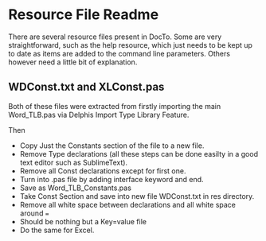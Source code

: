 Resource File Readme
==

There are several resource files present in DocTo.  Some are very straightforward, such as the help resource, which just needs to be kept up to date as items are added to the command line parameters.  Others however need a little bit of explanation.

WDConst.txt and XLConst.pas
--

Both of these files were extracted from firstly importing the main Word_TLB.pas via Delphis Import Type Library Feature.

Then

 - Copy Just the Constants section of the file to a new file.
 - Remove Type declarations (all these steps can be done easilty in a good text editor such as SublimeText).
 - Remove all Const declarations except for first one.
 - Turn into .pas file by adding interface keyword and end.
 - Save as Word_TLB_Constants.pas 
 - Take Const Section and save into new file WDConst.txt in res directory.
 - Remove all white space between declarations and all white space around `=`
 - Should be nothing but a Key=value file
 - Do the same for Excel.